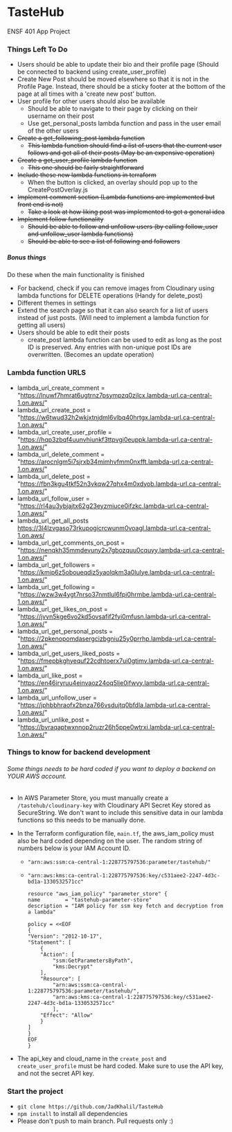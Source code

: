 # TasteHub
ENSF 401 App Project

### Things Left To Do
- Users should be able to update their bio and their profile page (Should be connected to backend using create_user_profile)
- Create New Post should be moved elsewhere so that it is not in the Profile Page. Instead, there should be a sticky footer at the bottom of the page at all times with a 'create new post' button.
- User profile for other users should also be available
    - Should be able to navigate to their page by clicking on their username on their post
    - Use get_personal_posts lambda function and pass in the user email of the other users
- ~~Create a get_following_post lambda function~~
    - ~~This lambda function should find a list of users that the current user follows and get all of their posts (May be an expensive operation)~~
- ~~Create a get_user_profile lambda function~~
    - ~~This one should be fairly straightforward~~
- ~~Include these new lambda functions in terraform~~
    - When the button is clicked, an overlay should pop up to the CreatePostOverlay.js
- ~~Implement comment section (Lambda functions are implemented but front end is not)~~
    - ~~Take a look at how liking post was implemented to get a general idea~~
- ~~Implement follow functionality~~
    - ~~Should be able to follow and unfollow users (by calling follow_user and unfollow_user lambda functions)~~
    - ~~Should be able to see a list of following and followers~~

##### Bonus things
Do these when the main functionality is finished
- For backend, check if you can remove images from Cloudinary using lambda functions for DELETE operations (Handy for delete_post)
- Different themes in settings
- Extend the search page so that it can also search for a list of users instead of just posts. (Will need to implement a lambda function for getting all users)
- Users should be able to edit their posts
    - create_post lambda function can be used to edit as long as the post ID is preserved. Any entries with non-unique post IDs are overwritten. (Becomes an update operation)


### Lambda function URLS
- lambda_url_create_comment = "https://lnuwf7hmrat6ugtrnz7psympzq0zjlcx.lambda-url.ca-central-1.on.aws/"
- lambda_url_create_post = "https://w6twud32h2wkjxtnjdml6vlbq40hrtgx.lambda-url.ca-central-1.on.aws/"
- lambda_url_create_user_profile = "https://hqp3zbqf4uunvhiunkf3ttpvgi0euppk.lambda-url.ca-central-1.on.aws/"
- lambda_url_delete_comment = "https://arocnlgm5i7sjrxb34mimhvfmm0nxfft.lambda-url.ca-central-1.on.aws/"
- lambda_url_delete_post = "https://fbn3kgu4tkf52n3vkqw27qhx4m0xdyob.lambda-url.ca-central-1.on.aws/"
- lambda_url_follow_user = "https://rl4au3ybjajtx62g23eyzmiuce0ifzkc.lambda-url.ca-central-1.on.aws/"
- lambda_url_get_all_posts https://3l4lzvgaso73rkupogicrcwunm0voagl.lambda-url.ca-central-1.on.aws/
- lambda_url_get_comments_on_post = "https://nenqkh35mmdevuny2x7gbozquu0cquyy.lambda-url.ca-central-1.on.aws/"
- lambda_url_get_followers = "https://kmjp6z5oboueqdiz5yaolqkm3a0lulye.lambda-url.ca-central-1.on.aws/"
- lambda_url_get_following = "https://wzw3w4ygt7nrso37nmtlul6fpi0hrmbe.lambda-url.ca-central-1.on.aws/"
- lambda_url_get_likes_on_post = "https://jvvn5kge6vo2kd5ovsafif2fyi0mfusn.lambda-url.ca-central-1.on.aws/"
- lambda_url_get_personal_posts = "https://2pkenopomdasergcizbgniu25y0prrhp.lambda-url.ca-central-1.on.aws/"
- lambda_url_get_users_liked_posts = "https://fmepbkghyequf22cdhtoerx7ui0gtimv.lambda-url.ca-central-1.on.aws/"
- lambda_url_like_post = "https://en46iryruu4einvaoz24oq5lie0ifwvy.lambda-url.ca-central-1.on.aws/"
- lambda_url_unfollow_user = "https://jphbbhraofx2bnza766vsdujtq0bfdla.lambda-url.ca-central-1.on.aws/"
- lambda_url_unlike_post = "https://bvraqaptwxnnop2ruzr26h5ppe0wtrxi.lambda-url.ca-central-1.on.aws/"

### Things to know for backend development
###### Some things needs to be hard coded if you want to deploy a backend on YOUR AWS account.

- In AWS Parameter Store, you must manually create a `/tastehub/cloudinary-key` with Cloudinary API Secret Key stored as SecureString. We don't want to include this sensitive data in our lambda functions so this needs to be manually done.
- In the Terraform configuration file, `main.tf`, the aws_iam_policy must also be hard coded depending on the user. The random string of numbers below is your IAM Account ID.

    - `"arn:aws:ssm:ca-central-1:228775797536:parameter/tastehub/"`

    - `"arn:aws:kms:ca-central-1:228775797536:key/c531aee2-2247-4d3c-bd1a-1330532571cc"`

        ```
        resource "aws_iam_policy" "parameter_store" {
        name        = "tastehub-parameter-store"
        description = "IAM policy for ssm key fetch and decryption from a lambda"

        policy = <<EOF
        {
        "Version": "2012-10-17",
        "Statement": [
            {
            "Action": [
                "ssm:GetParametersByPath",
                "kms:Decrypt"
            ],
            "Resource": [
                "arn:aws:ssm:ca-central-1:228775797536:parameter/tastehub/",
                "arn:aws:kms:ca-central-1:228775797536:key/c531aee2-2247-4d3c-bd1a-1330532571cc"
                ],
            "Effect": "Allow"
            }
        ]
        }
        EOF
        }
        ```
- The api_key and cloud_name in the `create_post` and `create_user_profile` must be hard coded. Make sure to use the API key, and not the secret API key. 


### Start the project
- `git clone https://github.com/JadKhalil/TasteHub`
- `npm install` to install all dependencies
- Please don't push to main branch. Pull requests only :)